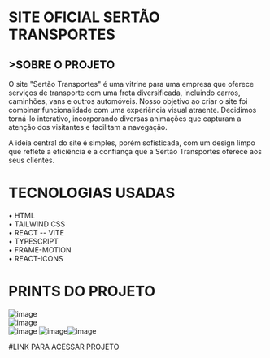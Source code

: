 # SITE OFICIAL SERTÃO TRANSPORTES

## >SOBRE O PROJETO
O site "Sertão Transportes" é uma vitrine para uma empresa que oferece serviços de transporte com uma frota diversificada, incluindo carros, caminhões, vans e outros automóveis. Nosso objetivo ao criar o site foi combinar funcionalidade com uma experiência visual atraente. Decidimos torná-lo interativo, incorporando diversas animações que capturam a atenção dos visitantes e facilitam a navegação. 

A ideia central do site é simples, porém sofisticada, com um design limpo que reflete a eficiência e a confiança que a Sertão Transportes oferece aos seus clientes.

# TECNOLOGIAS USADAS

• HTML </br>
• TAILWIND CSS</br>
• REACT -- VITE</br>
• TYPESCRIPT </br>
• FRAME-MOTION</br>
• REACT-ICONS</br>

# PRINTS DO PROJETO

![image](https://github.com/user-attachments/assets/5281dc7a-07bc-46b9-8460-53c82a20d213) <br/>
![image](https://github.com/user-attachments/assets/a4faf044-90d9-4099-a9e9-89eaa86edec4) <br/>
![image](https://github.com/user-attachments/assets/e0880a03-a187-41a2-85ed-d2b59dd5293a) ![image](https://github.com/user-attachments/assets/e3a8dec7-1630-49aa-9a2a-02d530363c42)![image](https://github.com/user-attachments/assets/b531ab80-8a36-44d1-b112-85bcbbc3d91b)




#LINK PARA ACESSAR PROJETO
